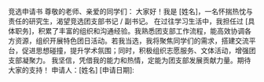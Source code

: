 竞选申请书
尊敬的老师、亲爱的同学们：
大家好！我是 [姓名]，一名怀揣热忱与责任的研究生，渴望竞选团支部书记 / 副书记。
在过往学习生活中，我担任过 [具体职务]，积累了丰富的组织和沟通经验。我熟悉团支部工作流程，能高效协调各方资源，组织开展特色团日活动。若我当选，我将聚焦同学们的需求，搭建交流平台，促进思想碰撞，提升学术氛围；同时，积极组织志愿服务、文体活动，增强团支部凝聚力。
我坚信，凭借我的能力和热情，定能为团支部发展贡献力量。期待大家的支持！
申请人：[姓名]
[申请日期]: